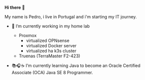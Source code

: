 **Hi there** 👋

My name is Pedro, i live in Portugal and i'm starting my IT journey.

- 👀 I’m currently working in my home lab
    * Proxmox
        - virtualized OPNsense
        - virtualized Docker server
        - virtualized ha k3s cluster
    * Truenas (TerraMaster F2-423)

- 📚🎧☕ I’m currently learning Java to become an Oracle Certified Associate (OCA) Java SE 8 Programmer.

<!---
bernardinolab/bernardinolab is a ✨ special ✨ repository because its `README.md` (this file) appears on your GitHub profile.
You can click the Preview link to take a look at your changes.
--->
